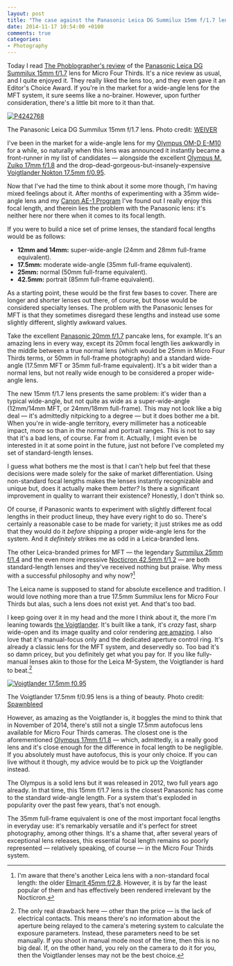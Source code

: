 ```yaml
---
layout: post
title: "The case against the Panasonic Leica DG Summilux 15mm f/1.7 lens for Micro Four Thirds"
date: 2014-11-17 10:54:00 +0100
comments: true
categories: 
- Photography
---
```


Today I read [The Phoblographer's review](http://www.thephoblographer.com/2014/11/17/review-panasonic-15mm-f1-7-micro-four-thirds/) of the [Panasonic Leica DG Summilux 15mm f/1.7](http://www.amazon.com/gp/product/B00J8HV6DG/ref=as_li_tl?ie=UTF8&camp=1789&creative=390957&creativeASIN=B00J8HV6DG&linkCode=as2&tag=analogsens-20&linkId=RVRSVJPCIX5WV7RR) lens for Micro Four Thirds. It's a nice review as usual, and I quite enjoyed it. They really liked the lens too, and they even gave it an Editor's Choice Award. If you're in the market for a wide-angle lens for the MFT system, it sure seems like a no-brainer. However, upon further consideration, there's a little bit more to it than that. 

<p class="extra-width"><a href="https://www.flickr.com/photos/weiver/14085613614" title="P4242768 by WEIVER, on Flickr"><img src="https://farm8.staticflickr.com/7326/14085613614_46d2358856_h.jpg" alt="P4242768"></a></p>

<p class="photo-credit">The Panasonic Leica DG Summilux 15mm f/1.7 lens. Photo credit: <a href="https://www.flickr.com/photos/weiver/">WEIVER</a></p>

I've been in the market for a wide-angle lens for my [Olympus OM-D E-M10](http://www.amazon.com/gp/product/B00HPQ09H6/ref=as_li_tl?ie=UTF8&camp=1789&creative=390957&creativeASIN=B00HPQ09H6&linkCode=as2&tag=analogsens-20&linkId=F5UXK6NKDSRJZ63Y) for a while, so naturally when this lens was announced it instantly became a front-runner in my list of candidates — alongside the excellent [Olympus M. Zuiko 17mm f/1.8](http://www.amazon.com/gp/product/B00A7Q9U9Y/ref=as_li_tl?ie=UTF8&camp=1789&creative=390957&creativeASIN=B00A7Q9U9Y&linkCode=as2&tag=analogsens-20&linkId=5FDZUXO3JEC5JSPW) and the drop-dead-gorgeous-but-insanely-expensive [Voigtlander Nokton 17.5mm f/0.95](http://www.amazon.com/gp/product/B007VHDUN4/ref=as_li_tl?ie=UTF8&camp=1789&creative=390957&creativeASIN=B007VHDUN4&linkCode=as2&tag=analogsens-20&linkId=LUVSZOFZG5KOCGH2).

Now that I've had the time to think about it some more though, I'm having mixed feelings about it. After months of experimenting with a 35mm wide-angle lens and my [Canon AE-1 Program](http://en.wikipedia.org/wiki/Canon_AE-1_Program) I've found out I really enjoy this focal length, and therein lies the problem with the Panasonic lens: it's neither here nor there when it comes to its focal length. 

If you were to build a nice set of prime lenses, the standard focal lengths would be as follows:

* **12mm and 14mm:** super-wide-angle (24mm and 28mm full-frame equivalent).
* **17.5mm:** moderate wide-angle (35mm full-frame equivalent).
* **25mm:** normal (50mm full-frame equivalent).
* **42.5mm:** portrait (85mm full-frame equivalent).

As a starting point, these would be the first few bases to cover. There are longer and shorter lenses out there, of course, but those would be considered specialty lenses. The problem with the Panasonic lenses for MFT is that they sometimes disregard these lengths and instead use some slightly different, slightly awkward values. 

Take the excellent [Panasonic 20mm f/1.7](http://www.amazon.com/gp/product/B00DJS830Y/ref=as_li_tl?ie=UTF8&camp=1789&creative=390957&creativeASIN=B00DJS830Y&linkCode=as2&tag=analogsens-20&linkId=PVUWNZJKFNVNQRRY) pancake lens, for example. It's an amazing lens in every way, except its 20mm focal length lies awkwardly in the middle between a true normal lens (which would be 25mm in Micro Four Thirds terms, or 50mm in full-frame photography) and a standard wide-angle (17.5mm MFT or 35mm full-frame equivalent). It's a bit wider than a normal lens, but not really wide enough to be considered a proper wide-angle lens.

The new 15mm f/1.7 lens presents the same problem: it's wider than a typical wide-angle, but not quite as wide as a super-wide-angle (12mm/14mm MFT, or 24mm/18mm full-frame). This may not look like a big deal — it's admittedly nitpicking to a degree — but it does bother me a bit. When you're in wide-angle territory, every millimeter has a noticeable impact, more so than in the normal and portrait ranges. This is not to say that it's a bad lens, of course. Far from it. Actually, I might even be interested in it at some point in the future, just not before I've completed my set of standard-length lenses.

I guess what bothers me the most is that I can't help but feel that these decisions were made solely for the sake of market differentiation. Using non-standard focal lengths makes the lenses instantly recognizable and unique but, does it actually make them _better?_ Is there a significant improvement in quality to warrant their existence? Honestly, I don't think so.

Of course, if Panasonic wants to experiment with slightly different focal lengths in their product lineup, they have every right to do so. There's certainly a reasonable case to be made for variety; it just strikes me as odd that they would do it _before_ shipping a proper wide-angle lens for the system. And it _definitely_ strikes me as odd in a Leica-branded lens. 

The other Leica-branded primes for MFT — the legendary [Summilux 25mm f/1.4](http://www.amazon.com/gp/product/B0055N2L22/ref=as_li_tl?ie=UTF8&camp=1789&creative=390957&creativeASIN=B0055N2L22&linkCode=as2&tag=analogsens-20&linkId=HAZK376KP2IZJFGB) and the even more impressive [Nocticron 42.5mm f/1.2](http://www.amazon.com/gp/product/B00HXE4GZQ/ref=as_li_tl?ie=UTF8&camp=1789&creative=390957&creativeASIN=B00HXE4GZQ&linkCode=as2&tag=analogsens-20&linkId=HNEXCNV7ZC2565VL) — are both standard-length lenses and they've received nothing but praise. Why mess with a successful philosophy and why now?[^Pana1]

[^Pana1]: I'm aware that there's another Leica lens with a non-standard focal length: the older [Elmarit 45mm f/2.8](http://www.amazon.com/gp/product/B002NKM29C/ref=as_li_tl?ie=UTF8&camp=1789&creative=390957&creativeASIN=B002NKM29C&linkCode=as2&tag=analogsens-20&linkId=FANISKAPYWPPD2FZ). However, it is by far the least popular of them and has effectively been rendered irrelevant by the Nocticron.

The Leica name is supposed to stand for absolute excellence and tradition. I would love nothing more than a true 17.5mm Summilux lens for Micro Four Thirds but alas, such a lens does not exist yet. And that's too bad. 

I keep going over it in my head and the more I think about it, the more I'm leaning towards [the Voigtlander](http://www.amazon.com/gp/product/B007VHDUN4/ref=as_li_tl?ie=UTF8&camp=1789&creative=390957&creativeASIN=B007VHDUN4&linkCode=as2&tag=analogsens-20&linkId=LUVSZOFZG5KOCGH2). It's built like a tank, it's _crazy_ fast, sharp wide-open and its image quality and color rendering [are amazing](https://www.flickr.com/groups/1920748@N23/). I also love that it's manual-focus only and the dedicated aperture control ring. It's already a classic lens for the MFT system, and deservedly so. Too bad it's so damn pricey, but you definitely get what you pay for. If you like fully-manual lenses akin to those for the Leica M-System, the Voigtlander is hard to beat.[^Pana2]

[^Pana2]: The only real drawback here — other than the price — is the lack of electrical contacts. This means there's no information about the aperture being relayed to the camera's metering system to calculate the exposure parameters. Instead, these parameters need to be set manually. If you shoot in manual mode most of the time, then this is no big deal. If, on the other hand, you rely on the camera to do it for you, then the Voigtlander lenses may not be the best choice.

<p class="extra-width"><a href="https://www.flickr.com/photos/spawnbleed/8193502230" title="Voigtlander 17.5mm f0.95 by spawnbleed, on Flickr"><img src="https://farm9.staticflickr.com/8206/8193502230_209d69c55b_h.jpg" alt="Voigtlander 17.5mm f0.95"></a></p>

<p class="photo-credit">The Voigtlander 17.5mm f/0.95 lens is a thing of beauty. Photo credit: <a href="https://www.flickr.com/photos/spawnbleed/">Spawnbleed</a></p>

However, as amazing as the Voigtlander is, it boggles the mind to think that in November of 2014, there's still not a single 17.5mm autofocus lens available for Micro Four Thirds cameras. The closest one is the aforementioned [Olympus 17mm f/1.8](http://www.amazon.com/gp/product/B00A7Q9U9Y/ref=as_li_tl?ie=UTF8&camp=1789&creative=390957&creativeASIN=B00A7Q9U9Y&linkCode=as2&tag=analogsens-20&linkId=5FDZUXO3JEC5JSPW) — which, admittedly, is a really good lens and it's close enough for the difference in focal length to be negligible. If you absolutely must have autofocus, this is your only choice. If you can live without it though, my advice would be to pick up the Voigtlander instead.

The Olympus is a solid lens but it was released in 2012, two full years ago already. In that time, this 15mm f/1.7 lens is the closest Panasonic has come to the standard wide-angle length. For a system that's exploded in popularity over the past few years, that's not enough.

The 35mm full-frame equivalent is one of the most important focal lengths in everyday use: it's remarkably versatile and it's perfect for street photography, among other things. It's a shame that, after several years of exceptional lens releases, this essential focal length remains so poorly represented — relatively speaking, of course — in the Micro Four Thirds system.